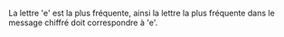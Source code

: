La lettre 'e' est la plus fréquente, ainsi la lettre la plus fréquente dans le message chiffré doit correspondre à 'e'.